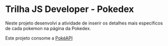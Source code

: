 # Trilha JS Developer - Pokedex

Neste projeto desenvolvi a atividade de inserir os detalhes mais específicos de cada pokemon na página da Pokedex.

Este projeto consome a [PokéAPI](https://pokeapi.co/)
